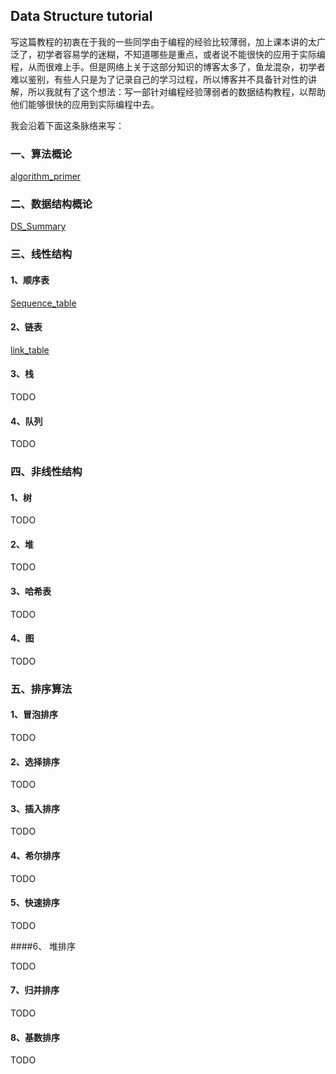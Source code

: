 ## Data Structure tutorial

写这篇教程的初衷在于我的一些同学由于编程的经验比较薄弱，加上课本讲的太广泛了，初学者容易学的迷糊，不知道哪些是重点，或者说不能很快的应用于实际编程，从而很难上手。但是网络上关于这部分知识的博客太多了，鱼龙混杂，初学者难以鉴别，有些人只是为了记录自己的学习过程，所以博客并不具备针对性的讲解，所以我就有了这个想法：写一部针对编程经验薄弱者的数据结构教程，以帮助他们能够很快的应用到实际编程中去。



我会沿着下面这条脉络来写：

### 一、算法概论

[algorithm_primer](https://github.com/fenshitianyue/MyDS/blob/master/algorithm_primer.pdf)

### 二、数据结构概论

[DS_Summary](https://github.com/fenshitianyue/MyDS/blob/master/DS_Summary.pdf)

### 三、线性结构

#### 1、顺序表

[Sequence_table](https://github.com/fenshitianyue/MyDS/blob/master/Sequence_table.pdf)

#### 2、链表

[link_table](https://github.com/fenshitianyue/MyDS/blob/master/link_table.pdf)

#### 3、栈

TODO

#### 4、队列

TODO

### 四、非线性结构

#### 1、树

TODO

#### 2、堆

TODO

#### 3、哈希表

TODO

#### 4、图

TODO

### 五、排序算法

#### 1、冒泡排序

TODO

#### 2、选择排序

TODO

#### 3、插入排序

TODO

#### 4、希尔排序

TODO

#### 5、快速排序

TODO

####6、 堆排序

TODO

#### 7、归并排序

TODO

#### 8、基数排序

TODO


